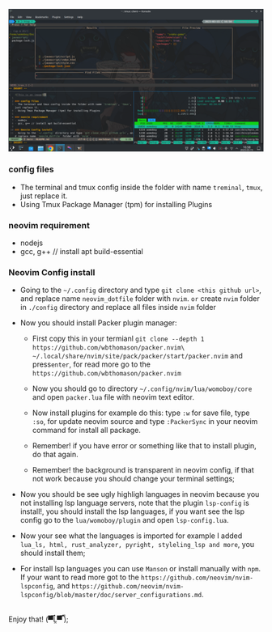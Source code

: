 ![This is an image](https://raw.githubusercontent.com/womoboy/neovim_dotfile/main/image/gimp-worklfow.png)

### config files
- The terminal and tmux config inside the folder with name `treminal`, `tmux`, just replace it.
- Using Tmux Package Manager (tpm) for installing Plugins

### neovim requirement
- nodejs
- gcc, g++ // install apt build-essential

### Neovim Config install
- Going to the `~/.config` directory and type `git clone <this github url>`, and replace name `neovim_dotfile` folder with `nvim`.
`or`
create `nvim` folder in `./config` directory and replace all files inside `nvim` folder

- Now you should install Packer plugin manager:
  - First copy this in your termianl `git clone --depth 1 https://github.com/wbthomason/packer.nvim\
 ~/.local/share/nvim/site/pack/packer/start/packer.nvim` and press`enter`, for read more go to the `https://github.com/wbthomason/packer.nvim`

  - Now you should go to directory `~/.config/nvim/lua/womoboy/core` and open `packer.lua` file with neovim text editor.
  - Now install plugins for example do this: type `:w` for save file, type `:so`, for update neovim source and type `:PackerSync` in your neovim command for install all package.
  - Remember! if you have error or something like that to install plugin, do that again.
  - Remember! the background is transparent in neovim config, if that not work because you should change your terminal settings;

- Now you should be see ugly highligh languages in neovim because you not installing lsp language servers, note that the plugin `lsp-config` is install!, you should install the lsp languages, if you want see the lsp config go to the `lua/womoboy/plugin` and open `lsp-config.lua`.

- Now your see what the languages is imported for example I added `lua_ls, html, rust_analyzer, pyright, styleling_lsp and more`, you should install them;
- For install lsp languages you can use `Manson` or install manually with `npm`. If your want to read more got to the `https://github.com/neovim/nvim-lspconfig`, and `https://github.com/neovim/nvim-lspconfig/blob/master/doc/server_configurations.md`.
<br>
Enjoy that! (▀̿Ĺ̯▀̿ ̿);
